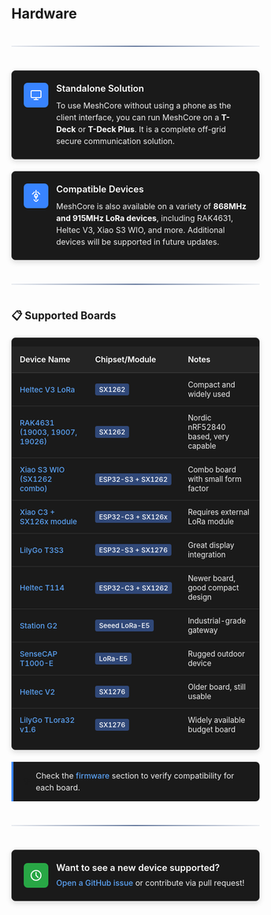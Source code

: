 # Hardware

<div class="section-divider">
  <div class="divider-line"></div>
</div>

<div class="hardware-intro">
  <div class="intro-section standalone">
    <div class="intro-icon">
      <svg xmlns="http://www.w3.org/2000/svg" width="24" height="24" viewBox="0 0 24 24" fill="none" stroke="currentColor" stroke-width="2" stroke-linecap="round" stroke-linejoin="round"><rect x="2" y="3" width="20" height="14" rx="2" ry="2"></rect><line x1="8" y1="21" x2="16" y2="21"></line><line x1="12" y1="17" x2="12" y2="21"></line></svg>
    </div>
    <div class="intro-content">
      <h3>Standalone Solution</h3>
      <p>To use MeshCore without using a phone as the client interface, you can run MeshCore on a <strong>T-Deck</strong> or <strong>T-Deck Plus</strong>. It is a complete off-grid secure communication solution.</p>
    </div>
  </div>
  
  <div class="intro-section compatible">
    <div class="intro-icon">
      <svg xmlns="http://www.w3.org/2000/svg" width="24" height="24" viewBox="0 0 24 24" fill="none" stroke="currentColor" stroke-width="2" stroke-linecap="round" stroke-linejoin="round"><circle cx="12" cy="12" r="3"></circle><path d="M12 1v6m0 6v6"></path><path d="m15.14 4.14 4.24 4.24m-11.5 11.5 4.24 4.24"></path><path d="m8.86 4.14-4.24 4.24m11.5 11.5-4.24 4.24"></path></svg>
    </div>
    <div class="intro-content">
      <h3>Compatible Devices</h3>
      <p>MeshCore is also available on a variety of <strong>868MHz and 915MHz LoRa devices</strong>, including RAK4631, Heltec V3, Xiao S3 WIO, and more. Additional devices will be supported in future updates.</p>
    </div>
  </div>
</div>

<div class="section-divider">
  <div class="divider-line"></div>
</div>

## 📋 Supported Boards

<div class="boards-table-container">
  <table class="boards-table">
    <thead>
      <tr>
        <th>Device Name</th>
        <th>Chipset/Module</th>
        <th>Notes</th>
      </tr>
    </thead>
    <tbody>
      <tr>
        <td data-label="Device Name"><a href="/hardware/heltec/v3/">Heltec V3 LoRa</a></td>
        <td data-label="Chipset/Module"><span class="chipset">SX1262</span></td>
        <td data-label="Notes">Compact and widely used</td>
      </tr>
      <tr>
        <td data-label="Device Name"><a href="/hardware/rak/rak4631/">RAK4631 (19003, 19007, 19026)</a></td>
        <td data-label="Chipset/Module"><span class="chipset">SX1262</span></td>
        <td data-label="Notes">Nordic nRF52840 based, very capable</td>
      </tr>
      <tr>
        <td data-label="Device Name"><a href="/hardware/xiao/xiaos3-wio/">Xiao S3 WIO (SX1262 combo)</a></td>
        <td data-label="Chipset/Module"><span class="chipset">ESP32-S3 + SX1262</span></td>
        <td data-label="Notes">Combo board with small form factor</td>
      </tr>
      <tr>
        <td data-label="Device Name"><a href="/hardware/xiao/xiaoc3-sx126x/">Xiao C3 + SX126x module</a></td>
        <td data-label="Chipset/Module"><span class="chipset">ESP32-C3 + SX126x</span></td>
        <td data-label="Notes">Requires external LoRa module</td>
      </tr>
      <tr>
        <td data-label="Device Name"><a href="/hardware/lilygo/t3s3/">LilyGo T3S3</a></td>
        <td data-label="Chipset/Module"><span class="chipset">ESP32-S3 + SX1276</span></td>
        <td data-label="Notes">Great display integration</td>
      </tr>
      <tr>
        <td data-label="Device Name"><a href="/hardware/heltec/t114/">Heltec T114</a></td>
        <td data-label="Chipset/Module"><span class="chipset">ESP32-C3 + SX1262</span></td>
        <td data-label="Notes">Newer board, good compact design</td>
      </tr>
      <tr>
        <td data-label="Device Name"><a href="/hardware/seeed/station-g2/">Station G2</a></td>
        <td data-label="Chipset/Module"><span class="chipset">Seeed LoRa-E5</span></td>
        <td data-label="Notes">Industrial-grade gateway</td>
      </tr>
      <tr>
        <td data-label="Device Name"><a href="/hardware/seeed/sensecap-t1000e/">SenseCAP T1000-E</a></td>
        <td data-label="Chipset/Module"><span class="chipset">LoRa-E5</span></td>
        <td data-label="Notes">Rugged outdoor device</td>
      </tr>
      <tr>
        <td data-label="Device Name"><a href="/hardware/heltec/v2/">Heltec V2</a></td>
        <td data-label="Chipset/Module"><span class="chipset">SX1276</span></td>
        <td data-label="Notes">Older board, still usable</td>
      </tr>
      <tr>
        <td data-label="Device Name"><a href="/hardware/lilygo/tlora32-v1-6/">LilyGo TLora32 v1.6</a></td>
        <td data-label="Chipset/Module"><span class="chipset">SX1276</span></td>
        <td data-label="Notes">Widely available budget board</td>
      </tr>
    </tbody>
  </table>
</div>

<div class="compatibility-note">
  <div class="note-icon">💡</div>
  <div class="note-text">
    Check the <a href="/firmware">firmware</a> section to verify compatibility for each board.
  </div>
</div>

<div class="section-divider">
  <div class="divider-line"></div>
</div>

<div class="contribution-section">
  <div class="contribution-content">
    <div class="contribution-icon">
      <svg xmlns="http://www.w3.org/2000/svg" width="24" height="24" viewBox="0 0 24 24" fill="none" stroke="currentColor" stroke-width="2" stroke-linecap="round" stroke-linejoin="round"><circle cx="12" cy="12" r="10"></circle><line x1="12" y1="6" x2="12" y2="12"></line><line x1="16.24" y1="16.24" x2="12" y2="12"></line></svg>
    </div>
    <div class="contribution-text">
      <h3>Want to see a new device supported?</h3>
      <p><a href="https://github.com/ripplebiz/MeshCore" target="_blank">Open a GitHub issue</a> or contribute via pull request!</p>
    </div>
  </div>
</div>

<style>
.section-divider {
  display: flex;
  align-items: center;
  justify-content: center;
  margin: 3rem 0;
}

.divider-line {
  height: 2px;
  background: linear-gradient(90deg, rgba(30, 59, 112, 0.1), rgba(30, 59, 112, 0.8) 50%, rgba(30, 59, 112, 0.1));
  flex-grow: 1;
}

/* Hardware Introduction */
.hardware-intro {
  display: grid;
  grid-template-columns: repeat(auto-fit, minmax(320px, 1fr));
  gap: 1.5rem;
  margin: 2rem 0;
}

.intro-section {
  background-color: #1a1a1a;
  border-radius: 8px;
  padding: 1.5rem;
  border: 1px solid #333;
  box-shadow: 0 4px 12px rgba(0,0,0,0.15);
  display: flex;
  align-items: flex-start;
}

.intro-icon {
  background-color: #3884ff;
  width: 50px;
  height: 50px;
  border-radius: 8px;
  display: flex;
  align-items: center;
  justify-content: center;
  margin-right: 1rem;
  flex-shrink: 0;
}

.intro-icon svg {
  color: white;
  width: 24px;
  height: 24px;
}

.intro-content {
  flex: 1;
}

.intro-content h3 {
  color: #fff;
  margin-top: 0;
  margin-bottom: 0.75rem;
  font-size: 1.15rem;
  font-weight: 600;
}

.intro-content p {
  color: #eee;
  margin: 0;
  font-size: 1rem;
  line-height: 1.5;
}

.intro-content strong {
  color: #fff;
}

/* Boards Table */
.boards-table-container {
  background-color: #1a1a1a;
  border-radius: 8px;
  overflow: hidden;
  border: 1px solid #333;
  box-shadow: 0 4px 12px rgba(0,0,0,0.15);
  margin: 1.5rem 0;
}

.boards-table {
  width: 100%;
  border-collapse: collapse;
}

.boards-table thead th {
  background-color: #242424;
  color: #fff;
  padding: 1rem;
  text-align: left;
  font-weight: 600;
  border-bottom: 2px solid #333;
}

.boards-table tbody td {
  padding: 0.875rem 1rem;
  border-bottom: 1px solid #333;
  color: #eee;
  font-size: 0.95rem;
}

.boards-table tbody tr:last-child td {
  border-bottom: none;
}

.boards-table tbody tr:hover {
  background-color: #242424;
}

.boards-table a {
  color: #5ba3f5;
  text-decoration: none;
  font-weight: 500;
}

.boards-table a:hover {
  color: #7bb8f7;
  text-decoration: underline;
}

.chipset {
  background-color: #304878;
  color: white;
  padding: 0.25rem 0.5rem;
  border-radius: 4px;
  font-size: 0.85rem;
  font-weight: 500;
  white-space: nowrap;
}

/* Compatibility Note */
.compatibility-note {
  display: flex;
  align-items: center;
  background-color: #1a1a1a;
  border-left: 4px solid #3884ff;
  padding: 1rem 1.25rem;
  margin: 1.5rem 0;
  border-radius: 0 8px 8px 0;
}

.note-icon {
  margin-right: 0.75rem;
  font-size: 1.2rem;
  flex-shrink: 0;
}

.note-text {
  color: #eee;
  font-size: 1rem;
  line-height: 1.5;
}

.note-text a {
  color: #5ba3f5;
  text-decoration: none;
  font-weight: 500;
}

.note-text a:hover {
  color: #7bb8f7;
  text-decoration: underline;
}

/* Contribution Section */
.contribution-section {
  background-color: #1a1a1a;
  border-radius: 8px;
  padding: 1.5rem;
  border: 1px solid #333;
  box-shadow: 0 4px 12px rgba(0,0,0,0.15);
  margin: 2rem 0;
}

.contribution-content {
  display: flex;
  align-items: center;
}

.contribution-icon {
  background-color: #28a745;
  width: 50px;
  height: 50px;
  border-radius: 8px;
  display: flex;
  align-items: center;
  justify-content: center;
  margin-right: 1rem;
  flex-shrink: 0;
}

.contribution-icon svg {
  color: white;
  width: 24px;
  height: 24px;
}

.contribution-text {
  flex: 1;
}

.contribution-text h3 {
  color: #fff;
  margin-top: 0;
  margin-bottom: 0.5rem;
  font-size: 1.15rem;
  font-weight: 600;
}

.contribution-text p {
  color: #eee;
  margin: 0;
  font-size: 1rem;
  line-height: 1.5;
}

.contribution-text a {
  color: #5ba3f5;
  text-decoration: none;
  font-weight: 500;
}

.contribution-text a:hover {
  color: #7bb8f7;
  text-decoration: underline;
}

/* Responsive Design - Desktop et Tablette */
@media (max-width: 1024px) {
  .hardware-intro {
    grid-template-columns: 1fr;
  }
}

/* Responsive Design - Mobile */
@media (max-width: 768px) {
  .boards-table-container {
    background: transparent;
    border: none;
    box-shadow: none;
    overflow: visible;
  }
  
  .boards-table thead {
    display: none;
  }
  
  .boards-table tbody {
    display: block;
  }
  
  .boards-table tbody tr {
    display: block;
    background-color: #1a1a1a;
    border: 1px solid #333;
    border-radius: 8px;
    margin-bottom: 1rem;
    padding: 1rem;
    box-shadow: 0 2px 8px rgba(0,0,0,0.1);
  }
  
  .boards-table tbody tr:hover {
    background-color: #222;
  }
  
  .boards-table tbody td {
    display: block;
    padding: 0.75rem 0;
    border: none;
    text-align: left;
    font-size: 0.9rem;
    position: relative;
  }
  
  .boards-table tbody td::before {
    content: attr(data-label);
    font-weight: 600;
    color: #bbb;
    display: block;
    margin-bottom: 0.25rem;
    font-size: 0.85rem;
  }
  
  .boards-table tbody td:first-child {
    margin-bottom: 0.75rem;
    padding-bottom: 0.75rem;
    border-bottom: 1px solid #333;
  }
  
  .boards-table tbody td:first-child::before {
    display: block;
    margin-bottom: 0.5rem;
  }
  
  .boards-table tbody td:first-child a {
    display: block;
    font-size: 1.05rem;
    font-weight: 600;
    color: #5ba3f5;
    line-height: 1.3;
  }
  
  .boards-table tbody td:nth-child(2) {
    margin-bottom: 0.75rem;
  }
  
  .chipset {
    display: inline-block;
    margin-top: 0.5rem;
  }
  
  .contribution-content {
    flex-direction: column;
    text-align: center;
  }
  
  .contribution-icon {
    margin-right: 0;
    margin-bottom: 1rem;
  }
}


@media (max-width: 480px) {
  .intro-section {
    flex-direction: column;
    text-align: center;
  }
  
  .intro-icon {
    margin-right: 0;
    margin-bottom: 1rem;
  }
  
  .boards-table tbody td::before {
    font-size: 0.8rem;
  }
  
  .boards-table tbody td {
    font-size: 0.85rem;
    padding: 0.6rem 0;
  }
  
  .boards-table tbody td:first-child a {
    font-size: 1rem;
  }
  
  .chipset {
    font-size: 0.8rem;
    padding: 0.2rem 0.4rem;
  }
  
  .compatibility-note {
    flex-direction: column;
    text-align: center;
  }
  
  .note-icon {
    margin-right: 0;
    margin-bottom: 0.5rem;
  }
}
</style>